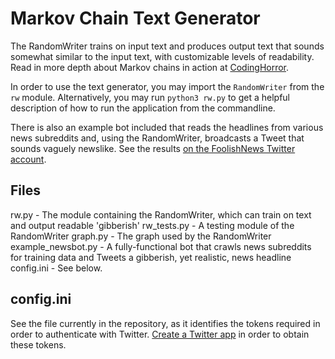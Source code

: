 Markov Chain Text Generator
===========================

The RandomWriter trains on input text and produces output text that sounds somewhat similar to the input text, with customizable levels of readability. Read in more depth about Markov chains in action at [CodingHorror](https://blog.codinghorror.com/markov-and-you/).

In order to use the text generator, you may import the `RandomWriter` from the `rw` module. Alternatively, you may run `python3 rw.py` to get a helpful description of how to run the application from the commandline.

There is also an example bot included that reads the headlines from various news subreddits and, using the RandomWriter, broadcasts a Tweet that sounds vaguely newslike. See the results [on the FoolishNews Twitter account](https://twitter.com/FoolishNews).

Files
---------------------------
rw.py              - The module containing the RandomWriter, which can train on text and output readable 'gibberish'
rw_tests.py        - A testing module of the RandomWriter
graph.py           - The graph used by the RandomWriter
example_newsbot.py - A fully-functional bot that crawls news subreddits for training data and Tweets a gibberish, yet realistic, news headline
config.ini         - See below.

config.ini
---------------------------
See the file currently in the repository, as it identifies the tokens required in order to authenticate with Twitter. [Create a Twitter app](https://apps.twitter.com/) in order to obtain these tokens.

